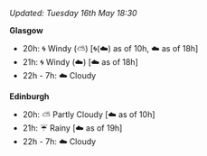 *Updated: Tuesday 16th May 18:30*

**Glasgow**

* 20h: :cyclone: Windy (:partly_sunny:) [:cyclone:(:cloud:) as of 10h, :cloud: as of 18h]
* 21h: :cyclone: Windy (:cloud:) [:cloud: as of 18h]
* 22h - 7h: :cloud: Cloudy

**Edinburgh**

* 20h: :partly_sunny: Partly Cloudy [:cloud: as of 10h]
* 21h: :umbrella: Rainy [:cloud: as of 19h]
* 22h - 7h: :cloud: Cloudy

